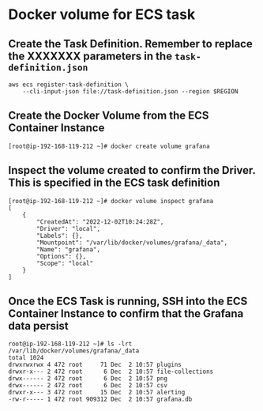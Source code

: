 # Docker volume for ECS task 

## Create the Task Definition. Remember to replace the XXXXXXX parameters in the `task-definition.json`
```
aws ecs register-task-definition \
    --cli-input-json file://task-definition.json --region $REGION
```

## Create the Docker Volume from the ECS Container Instance
```
[root@ip-192-168-119-212 ~]# docker create volume grafana
```

## Inspect the volume created to confirm the Driver. This is specified in the ECS task definition
```
[root@ip-192-168-119-212 ~]# docker volume inspect grafana
[
    {
        "CreatedAt": "2022-12-02T10:24:28Z",
        "Driver": "local",
        "Labels": {},
        "Mountpoint": "/var/lib/docker/volumes/grafana/_data",
        "Name": "grafana",
        "Options": {},
        "Scope": "local"
    }
]
```


## Once the ECS Task is running, SSH into the ECS Container Instance to confirm that the Grafana data persist 
```
root@ip-192-168-119-212 ~]# ls -lrt /var/lib/docker/volumes/grafana/_data
total 1024
drwxrwxrwx 4 472 root     71 Dec  2 10:57 plugins
drwxr-x--- 2 472 root      6 Dec  2 10:57 file-collections
drwx------ 2 472 root      6 Dec  2 10:57 png
drwx------ 2 472 root      6 Dec  2 10:57 csv
drwxr-x--- 3 472 root     15 Dec  2 10:57 alerting
-rw-r----- 1 472 root 909312 Dec  2 10:57 grafana.db
```


